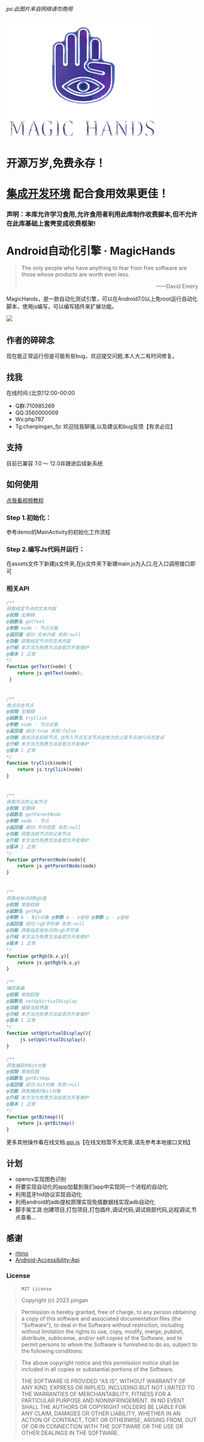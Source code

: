 ###### ps:此图片来自网络请勿商用 
<img src="👻/ico.png" alt="Image" width="400" height="300" > 

# 开源万岁,免费永存！

# [集成开发环境](https://github.com/5tiaowu/MagicHands-IDE) 配合食用效果更佳！

### 声明：本库允许学习食用,允许食用者利用此库制作收费脚本,但不允许在此库基础上套壳变成收费框架!

# Android自动化引擎 · MagicHands

> The only people who have anything to fear from free software are those whose products are worth even less. 
>
> <p align="right">——David Emery</p>

MagicHands，是一款自动化测试引擎，可以在Android7.0以上免root运行自动化脚本，使用js编写，可以编写插件来扩展功能。

![](https://img.shields.io/badge/language-java-brightgreen.svg)


## 作者的碎碎念

现在能正常运行但是可能有些bug，欢迎提交问题,本人大二有时间修复。


## 找我
在线时间:(北京)12:00-00:00
- Q群:710985269
- QQ:3560000009
- Wx:php787 
- Tg:chenpingan_fjc
欢迎找我聊骚,以及建议和bug反馈【有求必应】

## 支持

目前已兼容 7.0 ～ 12.0并跟进后续新系统

## 如何使用

[点我看视频教程](https://www.bilibili.com/video/BV1Ao4y1E7NK/?share_source=copy_web&vd_source=2f8cb1fac706b3fcfd90ed86023a3c7c)

### Step 1.初始化：

参考demo的MainActivity的初始化工作流程

### Step 2.编写Js代码并运行：

在assets文件下新建js文件夹,在js文件夹下新建main.js为入口,在入口调用接口即可



### 相关API

```JavaScript
/**
获取给定节点的文本内容
@权限 无障碍
@函数名 getText
@参数 node - 节点对象
@返回值 成功:文本内容 失败:null
@功能 获取给定节点的文本内容
@介绍 本方法为免费方法由官方开发维护
@版本 1 正常
*/
function getText(node) {
    return js.getText(node);
 }

 
/**
尝试点击节点
@权限 无障碍
@函数名 tryClick
@参数 node - 节点对象
@返回值 成功:true 失败:false
@功能 尝试点击目标节点,当传入节点无法节点会依次向上层节点进行点击尝试
@介绍 本方法为免费方法由官方开发维护
@版本 1 正常
*/
function tryClick(node){
    return js.tryClick(node)
}


/**
获取节点的父亲节点
@权限 无障碍
@函数名 getParentNode
@参数 node - 节点
@返回值 成功:节点信息 失败:null
@功能 获取当前节点的父亲节点
@介绍 本方法为免费方法由官方开发维护
@版本 1 正常
*/
function getParentNode(node){
    return js.getParentNode(node)
}


/**
获取坐标点的Rgb值
@权限 常规权限
@函数名 getRgb
@参数 b - Bit对象 @参数 x - x坐标 @参数 y - y坐标
@返回值 成功:rgb字符串 失败:null
@功能 获取指定坐标点的rgb字符串
@介绍 本方法为免费方法由官方开发维护
@版本 1 正常
*/
function getRgb(b,x,y){
    return js.getRgb(b,x,y)
}

/**
捕获屏幕
@权限 常规权限
@函数名 setUpVirtualDisplay
@功能 捕获当前界面
@介绍 本方法为免费方法由官方开发维护
@版本 1 正常
*/
function setUpVirtualDisplay(){
     js.setUpVirtualDisplay()
}

/**
获取捕获的bit对象
@权限 常规权限
@函数名 getBitmap
@返回值 成功:bit对象 失败:null
@功能 获取捕获的bit对象
@介绍 本方法为免费方法由官方开发维护
@版本 1 正常
*/
function getBitmap(){
    return js.getBitmap()
}

```

更多其他操作看在线文档:[api.js](https://magichands.gitbook.io/api-docs-1/android/jie-shao)【在线文档暂不太完善,请先参考本地接口文档】



## 计划

 - opencv实现图色识别
 - 将要实现自动化的app加载到我们app中实现同一个进程的自动化
 - 利用蓝牙hid协议实现自动化
 - 利用android的adb提权原理实现免插数据线实现adb自动化
 - 脚手架工具:创建项目,打包项目,打包插件,调试代码,调试局部代码,远程调试,节点查看...

## 感谢

- [rhino](https://github.com/mozilla/rhino)
- [Android-Accessibility-Api](https://github.com/Vove7/Android-Accessibility-Api)

### License

> ```
> MIT License
> ```

>Copyright (c) 2023 pingan

>Permission is hereby granted, free of charge, to any person obtaining a copy
>of this software and associated documentation files (the "Software"), to deal
>in the Software without restriction, including without limitation the rights
>to use, copy, modify, merge, publish, distribute, sublicense, and/or sell
>copies of the Software, and to permit persons to whom the Software is
>furnished to do so, subject to the following conditions:

>The above copyright notice and this permission notice shall be included in all
>copies or substantial portions of the Software.

>THE SOFTWARE IS PROVIDED "AS IS", WITHOUT WARRANTY OF ANY KIND, EXPRESS OR
>IMPLIED, INCLUDING BUT NOT LIMITED TO THE WARRANTIES OF MERCHANTABILITY,
>FITNESS FOR A PARTICULAR PURPOSE AND NONINFRINGEMENT. IN NO EVENT SHALL THE
>AUTHORS OR COPYRIGHT HOLDERS BE LIABLE FOR ANY CLAIM, DAMAGES OR OTHER
>LIABILITY, WHETHER IN AN ACTION OF CONTRACT, TORT OR OTHERWISE, ARISING FROM,
>OUT OF OR IN CONNECTION WITH THE SOFTWARE OR THE USE OR OTHER DEALINGS IN THE
>SOFTWARE.
